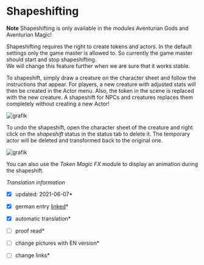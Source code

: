 # Shapeshifting
**Note** Shapeshifting is only available in the modules Aventurian Gods and Aventurian Magic!

Shapeshifting requires the right to create tokens and actors. In the default settings only the game master is allowed to. So currently the game master should start and stop shapeshifting.  
We will change this feature further when we are sure that it works stable.

To shapeshift, simply draw a creature on the character sheet and follow the instructions that appear. For players, a new creature with adjusted stats will then be created in the Actor menu. Also, the token in the scene is replaced with the new creature.
A shapeshift for NPCs and creatures replaces them completely without creating a new Actor!

![grafik](https://user-images.githubusercontent.com/44941845/112885031-868e4480-90d0-11eb-8499-1b0b216bf1a3.png)

To undo the shapeshift, open the character sheet of the creature and right click on the *shapeshift* status in the status tab to delete it. The temporary actor will be deleted and transformed back to the original one.

![grafik](https://user-images.githubusercontent.com/44941845/112885087-99087e00-90d0-11eb-8449-351baa74d970.png)

You can also use the *Token Magic FX* module to display an animation during the shapeshift.


*Translation information*  
*[x] updated: 2021-06-07*  
*[x] german entry [linked](de/de-Gestaltwandlung.md)*  
*[x] automatic translation*  
*[ ] proof read*  
*[ ] change pictures with EN version*
*[ ] change links*  

